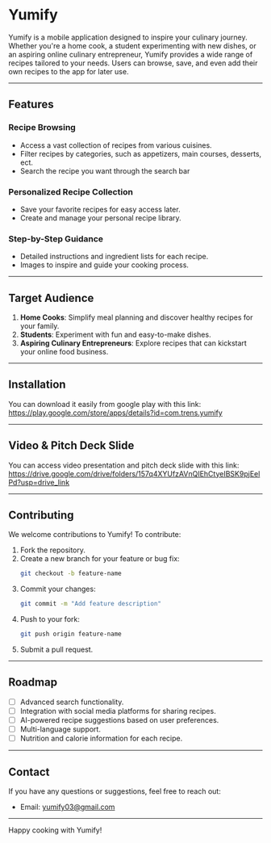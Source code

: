 # Yumify

Yumify is a mobile application designed to inspire your culinary journey. Whether you're a home cook, a student experimenting with new dishes, or an aspiring online culinary entrepreneur, Yumify provides a wide range of recipes tailored to your needs. Users can browse, save, and even add their own recipes to the app for later use.

---

## Features

### Recipe Browsing
- Access a vast collection of recipes from various cuisines.
- Filter recipes by categories, such as appetizers, main courses, desserts, ect.
- Search the recipe you want through the search bar

### Personalized Recipe Collection
- Save your favorite recipes for easy access later.
- Create and manage your personal recipe library.

### Step-by-Step Guidance
- Detailed instructions and ingredient lists for each recipe.
- Images to inspire and guide your cooking process.

---

## Target Audience

1. **Home Cooks**: Simplify meal planning and discover healthy recipes for your family.
2. **Students**: Experiment with fun and easy-to-make dishes.
3. **Aspiring Culinary Entrepreneurs**: Explore recipes that can kickstart your online food business.

---

## Installation

You can download it easily from google play with this link: https://play.google.com/store/apps/details?id=com.trens.yumify

---

## Video & Pitch Deck Slide

You can access video presentation and pitch deck slide with this link: https://drive.google.com/drive/folders/157q4XYUfzAVnQIEhCtyeIBSK9pjEelPd?usp=drive_link

---

## Contributing

We welcome contributions to Yumify! To contribute:
1. Fork the repository.
2. Create a new branch for your feature or bug fix:
   ```bash
   git checkout -b feature-name
   ```
3. Commit your changes:
   ```bash
   git commit -m "Add feature description"
   ```
4. Push to your fork:
   ```bash
   git push origin feature-name
   ```
5. Submit a pull request.

---

## Roadmap

- [ ] Advanced search functionality.
- [ ] Integration with social media platforms for sharing recipes.
- [ ] AI-powered recipe suggestions based on user preferences.
- [ ] Multi-language support.
- [ ] Nutrition and calorie information for each recipe.

---

## Contact

If you have any questions or suggestions, feel free to reach out:
- Email: yumify03@gmail.com

---

Happy cooking with Yumify!
